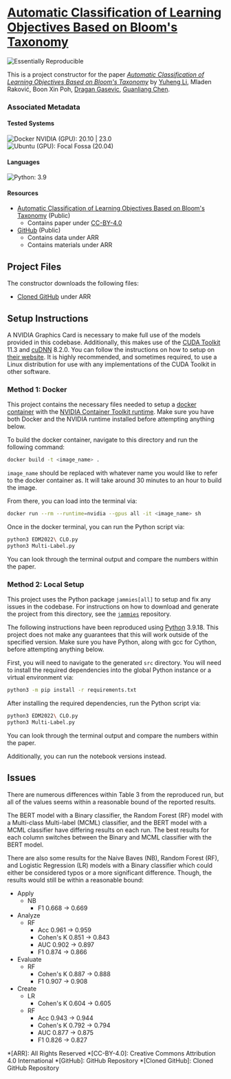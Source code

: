 # [Automatic Classification of Learning Objectives Based on Bloom's Taxonomy](https://doi.org/10.5281/zenodo.6853191)

![Essentially Reproducible](https://img.shields.io/badge/Status-Essentially%20Reproducible-green)

This is a project constructor for the paper [*Automatic Classification of Learning Objectives Based on Bloom's Taxonomy*](https://doi.org/10.5281/zenodo.6853191) by [Yuheng Li](https://orcid.org/0000-0002-5971-8469), Mladen Raković, Boon Xin Poh, [Dragan Gasevic](https://orcid.org/0000-0001-9265-1908), [Guanliang Chen](https://orcid.org/0000-0002-8236-3133).

### Associated Metadata

#### Tested Systems

![Docker NVIDIA (GPU): 20.10 | 23.0](https://img.shields.io/badge/Docker%20NVIDIA%20%28GPU%29-20.10%20%7C%2023.0-informational)  
![Ubuntu (GPU): Focal Fossa (20.04)](https://img.shields.io/badge/Ubuntu%20%28GPU%29-Focal%20Fossa%20%2820.04%29-informational)  

#### Languages
![Python: 3.9](https://img.shields.io/badge/Python-3.9-informational)  

#### Resources

* [Automatic Classification of Learning Objectives Based on Bloom's Taxonomy](https://doi.org/10.5281/zenodo.6853191) (Public)
    * Contains paper under [CC-BY-4.0](https://creativecommons.org/licenses/by/4.0/)
* [GitHub](https://github.com/SteveLEEEEE/EDM2022CLO) (Public)
    * Contains data under ARR
    * Contains materials under ARR

## Project Files

The constructor downloads the following files: 
* [Cloned GitHub](https://github.com/ahaim5357/EDM2022CLO) under ARR

## Setup Instructions

A NVIDIA Graphics Card is necessary to make full use of the models provided in this codebase. Additionally, this makes use of the [CUDA Toolkit][cuda] 11.3 and [cuDNN][cudnn] 8.2.0. You can follow the instructions on how to setup on [their website][cuda_docs]. It is highly recommended, and sometimes required, to use a Linux distribution for use with any implementations of the CUDA Toolkit in other software.

### Method 1: Docker

This project contains the necessary files needed to setup a [docker container][docker] with the [NVIDIA Container Toolkit runtime][nvidia_docker]. Make sure you have both Docker and the NVIDIA runtime installed before attempting anything below. 

To build the docker container, navigate to this directory and run the following command:

```sh
docker build -t <image_name> .
```

`image_name` should be replaced with whatever name you would like to refer to the docker container as. It will take around 30 minutes to an hour to build the image.

From there, you can load into the terminal via:

```sh
docker run --rm --runtime=nvidia --gpus all -it <image_name> sh
```

Once in the docker terminal, you can run the Python script via:

```sh
python3 EDM2022\ CLO.py
python3 Multi-Label.py
```

You can look through the terminal output and compare the numbers within the paper.

### Method 2: Local Setup

This project uses the Python package `jammies[all]` to setup and fix any issues in the codebase. For instructions on how to download and generate the project from this directory, see the [`jammies`][jammies] repository.

The following instructions have been reproduced using [Python][python] 3.9.18. This project does not make any guarantees that this will work outside of the specified version. Make sure you have Python, along with gcc for Cython, before attempting anything below.

First, you will need to navigate to the generated `src` directory. You will need to install the required dependencies into the global Python instance or a virtual environment via:

```sh
python3 -m pip install -r requirements.txt
```

After installing the required dependencies, run the Python script via:

```sh
python3 EDM2022\ CLO.py
python3 Multi-Label.py
```

You can look through the terminal output and compare the numbers within the paper.

Additionally, you can run the notebook versions instead.

[cuda]: https://developer.nvidia.com/cuda-toolkit
[cudnn]: https://developer.nvidia.com/cudnn
[cuda_docs]: https://docs.nvidia.com/cuda/
[docker]: https://www.docker.com/
[nvidia_docker]: https://github.com/NVIDIA/nvidia-docker
[jammies]: https://github.com/ahaim5357/jammies
[python]: https://www.python.org/

## Issues

There are numerous differences within Table 3 from the reproduced run, but all of the values seems within a reasonable bound of the reported results.

The BERT model with a Binary classifier, the Random Forest (RF) model with a Multi-class Multi-label (MCML) classifier, and the BERT model with a MCML classifier have differing results on each run. The best results for each column switches between the Binary and MCML classifier with the BERT model.

There are also some results for the Naive Baves (NB), Random Forest (RF), and Logistic Regression (LR) models with a Binary classifier which could either be considered typos or a more significant difference. Though, the results would still be within a reasonable bound:

* Apply
    * NB
        * F1 0.668 -> 0.669
* Analyze
    * RF
        * Acc 0.961 -> 0.959
        * Cohen's K 0.851 -> 0.843
        * AUC 0.902 -> 0.897
        * F1 0.874 -> 0.866
* Evaluate
    * RF
        * Cohen's K 0.887 -> 0.888
        * F1 0.907 -> 0.908
* Create
    * LR
        * Cohen's K 0.604 -> 0.605
    * RF
        * Acc 0.943 -> 0.944
        * Cohen's K 0.792 -> 0.794
        * AUC 0.877 -> 0.875
        * F1 0.826 -> 0.827

*[ARR]: All Rights Reserved
*[CC-BY-4.0]: Creative Commons Attribution 4.0 International
*[GitHub]: GitHub Repository
*[Cloned GitHub]: Cloned GitHub Repository

